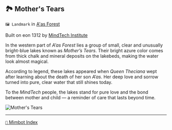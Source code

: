 ## 🏞️ Mother's Tears

`🖼️ Landmark` in [A'as Forest](<https://zeithalt.github.io/r/aas_forest>)

Built on eon 1312 by [MindTech Institute](<https://zeithalt.github.io/r/mindtech_institute>)

In the western part of *A’as Forest* lies a group of small, clear and unusually bright-blue lakes known as *Mother’s Tears*. Their bright azure color comes from thick chalk and mineral deposits on the lakebeds, making the water look almost magical.

According to legend, these lakes appeared when *Queen Theciana* wept after learning about the death of her son *A’as*. Her deep love and sorrow turned into pure, clear water that still shines today.

To the *MindTech* people, the lakes stand for pure love and the bond between mother and child — a reminder of care that lasts beyond time.

![Mother's Tears](https://zeithalt.github.io/r/i/mothers_tears.png)

-----
[`📑` Mimbot Index](<https://zeithalt.github.io/r/#9de0>)
<!---
-->